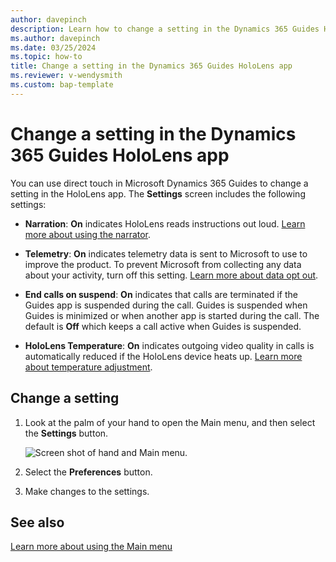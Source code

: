 ```yaml
---
author: davepinch
description: Learn how to change a setting in the Dynamics 365 Guides HoloLens app.
ms.author: davepinch
ms.date: 03/25/2024
ms.topic: how-to
title: Change a setting in the Dynamics 365 Guides HoloLens app
ms.reviewer: v-wendysmith
ms.custom: bap-template
---
```


# Change a setting in the Dynamics 365 Guides HoloLens app

You can use direct touch in Microsoft Dynamics 365 Guides to change a setting in the HoloLens app. The **Settings** screen includes the following settings:

- **Narration**: **On** indicates HoloLens reads instructions out loud. [Learn more about using the narrator](voice-commands.md#narration).

- **Telemetry**: **On** indicates telemetry data is sent to Microsoft to use to improve the product. To prevent Microsoft from collecting any data about your activity, turn off this setting. [Learn more about data opt out](hololens-app-data-opt-out.md).

- **End calls on suspend**: **On** indicates that calls are terminated if the Guides app is suspended during the call. Guides is suspended when Guides is minimized or when another app is started during the call. The default is **Off** which keeps a call active when Guides is suspended.

- **HoloLens Temperature**: **On** indicates outgoing video quality in calls is automatically reduced if the HoloLens device heats up. [Learn more about temperature adjustment](calling-hololens-thermal-adjusting.md).

## Change a setting

1. Look at the palm of your hand to open the Main menu, and then select the **Settings** button.

    ![Screen shot of hand and Main menu.](media/main-menu-profile-settings.JPG "Screen shot of hand and Main menu")

1. Select the **Preferences** button.

1. Make changes to the settings.

<!---
    ![Screen shot of Settings window.](media/hololens-settings-8.JPG "Screen shot of Settings window")
--->

## See also

[Learn more about using the Main menu](main-menu.md)
